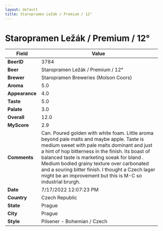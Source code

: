 ```yaml
---
layout: default
title: Staropramen Ležák / Premium / 12°
---
```


# Staropramen Ležák / Premium / 12°

| Field         | Value     |
|---------------|-----------|
| **BeerID** | 3784 |
| **Beer** | Staropramen Ležák / Premium / 12° |
| **Brewer** | Staropramen Breweries (Molson Coors) |
| **Aroma** | 5.0 |
| **Appearance** | 4.0 |
| **Taste** | 5.0 |
| **Palate** | 3.0 |
| **Overall** | 12.0 |
| **MyScore** | 2.9 |
| **Comments** | Can. Poured golden with white foam. Little aroma beyond pale malts and maybe apple. Taste is medium sweet with pale malts dominant and just a hint of hop bitterness in the finish. Its boast of balanced taste is marketing soeak for bland . Medium bodied grainy texture over carbonated and a souring bitter finish. I thought a Czech lager might be an improvement but this is M-C so industrial brurgh.  |
| **Date** | 7/17/2022 12:07:23 PM |
| **Country** | Czech Republic |
| **State** | Prague |
| **City** | Prague |
| **Style** | Pilsener - Bohemian / Czech |
